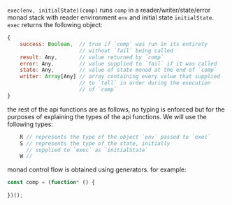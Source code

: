 `exec(env, initialState)(comp)` runs `comp` in a reader/writer/state/error monad stack with reader environment `env` and initial state `initialState`. `exec` returns the following object:
```javascript
{
	success: Boolean,  // true if `comp` was run in its entirety
	                   // without `fail` being called
	result: Any,       // value returned by `comp`
	error: Any,        // value supplied to `fail` if it was called
	state: Any,        // value of state monad at the end of `comp`
	writer: Array[Any] // array containing every value that supplied
	                   // to `tell` in order during the execution
	                   // of `comp`
}
```

the rest of the api functions are as follows, no typing is enforced but for the purposes of explaining the types of the api functions. We will use the following types:
```javascript
	R // represents the type of the object `env` passed to `exec`
	S // represents the type of the state, initially 
	  // supplied to `exec` as `initialState`
	W // 
```

monad control flow is obtained using generators. for example:

```javascript
const comp = (function* () {
	
})();
```
<!--stackedit_data:
eyJoaXN0b3J5IjpbLTcwOTM5NDA5NiwyMDI2MzczMTUsLTE1OT
Y0NjYwMDBdfQ==
-->